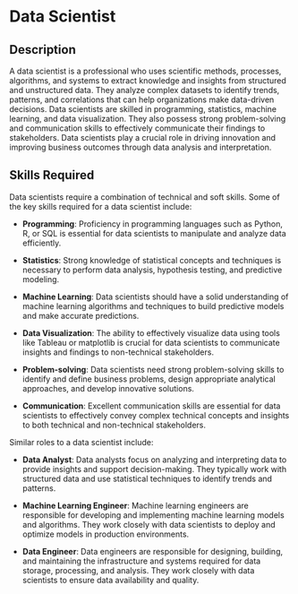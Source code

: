 # Data Scientist

## Description
A data scientist is a professional who uses scientific methods, processes, algorithms, and systems to extract knowledge and insights from structured and unstructured data. They analyze complex datasets to identify trends, patterns, and correlations that can help organizations make data-driven decisions. Data scientists are skilled in programming, statistics, machine learning, and data visualization. They also possess strong problem-solving and communication skills to effectively communicate their findings to stakeholders. Data scientists play a crucial role in driving innovation and improving business outcomes through data analysis and interpretation.

## Skills Required
Data scientists require a combination of technical and soft skills. Some of the key skills required for a data scientist include:

- **Programming**: Proficiency in programming languages such as Python, R, or SQL is essential for data scientists to manipulate and analyze data efficiently.

- **Statistics**: Strong knowledge of statistical concepts and techniques is necessary to perform data analysis, hypothesis testing, and predictive modeling.

- **Machine Learning**: Data scientists should have a solid understanding of machine learning algorithms and techniques to build predictive models and make accurate predictions.

- **Data Visualization**: The ability to effectively visualize data using tools like Tableau or matplotlib is crucial for data scientists to communicate insights and findings to non-technical stakeholders.

- **Problem-solving**: Data scientists need strong problem-solving skills to identify and define business problems, design appropriate analytical approaches, and develop innovative solutions.

- **Communication**: Excellent communication skills are essential for data scientists to effectively convey complex technical concepts and insights to both technical and non-technical stakeholders.

Similar roles to a data scientist include:

- **Data Analyst**: Data analysts focus on analyzing and interpreting data to provide insights and support decision-making. They typically work with structured data and use statistical techniques to identify trends and patterns.

- **Machine Learning Engineer**: Machine learning engineers are responsible for developing and implementing machine learning models and algorithms. They work closely with data scientists to deploy and optimize models in production environments.

- **Data Engineer**: Data engineers are responsible for designing, building, and maintaining the infrastructure and systems required for data storage, processing, and analysis. They work closely with data scientists to ensure data availability and quality.


